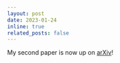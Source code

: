 ```yaml
---
layout: post
date: 2023-01-24
inline: true
related_posts: false
---
```


My second paper is now up on <a href="https://arxiv.org/abs/2301.08769">arXiv</a>!
